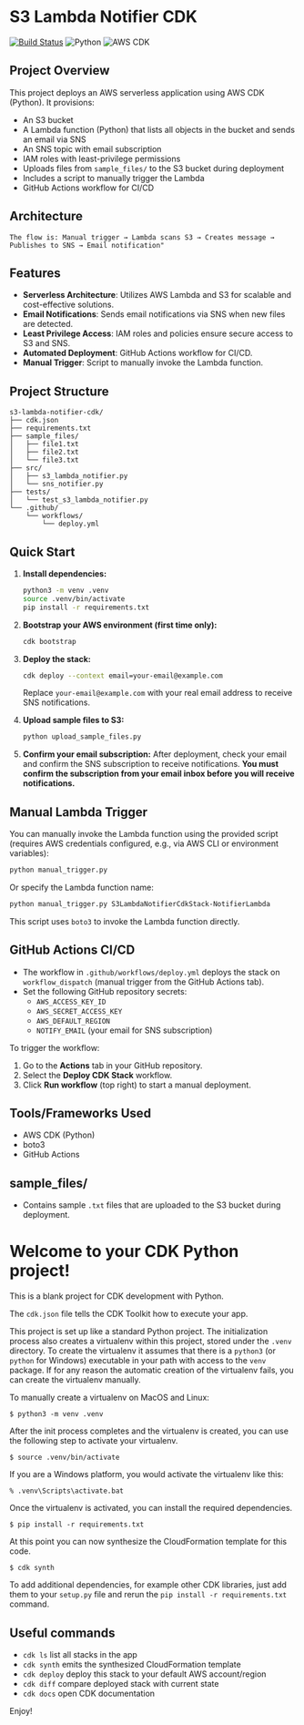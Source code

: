 
# S3 Lambda Notifier CDK

[![Build Status](https://github.com/<your-username>/s3-lambda-notifier-cdk/actions/workflows/deploy.yml/badge.svg)](https://github.com/<your-username>/s3-lambda-notifier-cdk/actions)
![Python](https://img.shields.io/badge/python-3.10-blue)
![AWS CDK](https://img.shields.io/badge/aws--cdk-2.x-orange)

## Project Overview

This project deploys an AWS serverless application using AWS CDK (Python). It provisions:
- An S3 bucket
- A Lambda function (Python) that lists all objects in the bucket and sends an email via SNS
- An SNS topic with email subscription
- IAM roles with least-privilege permissions
- Uploads files from `sample_files/` to the S3 bucket during deployment
- Includes a script to manually trigger the Lambda
- GitHub Actions workflow for CI/CD

## Architecture

```mermaid
The flow is: Manual trigger → Lambda scans S3 → Creates message → Publishes to SNS → Email notification"

```

## Features

- **Serverless Architecture**: Utilizes AWS Lambda and S3 for scalable and cost-effective solutions.
- **Email Notifications**: Sends email notifications via SNS when new files are detected.
- **Least Privilege Access**: IAM roles and policies ensure secure access to S3 and SNS.
- **Automated Deployment**: GitHub Actions workflow for CI/CD.
- **Manual Trigger**: Script to manually invoke the Lambda function.

## Project Structure

```
s3-lambda-notifier-cdk/
├── cdk.json
├── requirements.txt
├── sample_files/
│   ├── file1.txt
│   ├── file2.txt
│   └── file3.txt
├── src/
│   ├── s3_lambda_notifier.py
│   └── sns_notifier.py
├── tests/
│   └── test_s3_lambda_notifier.py
└── .github/
    └── workflows/
        └── deploy.yml
```

## Quick Start

1. **Install dependencies:**
   ```bash
   python3 -m venv .venv
   source .venv/bin/activate
   pip install -r requirements.txt
   ```
2. **Bootstrap your AWS environment (first time only):**
   ```bash
   cdk bootstrap
   ```
3. **Deploy the stack:**
   ```bash
   cdk deploy --context email=your-email@example.com
   ```
   Replace `your-email@example.com` with your real email address to receive SNS notifications.

4. **Upload sample files to S3:**
   ```bash
   python upload_sample_files.py
   ```

5. **Confirm your email subscription:**
   After deployment, check your email and confirm the SNS subscription to receive notifications. **You must confirm the subscription from your email inbox before you will receive notifications.**

## Manual Lambda Trigger

You can manually invoke the Lambda function using the provided script (requires AWS credentials configured, e.g., via AWS CLI or environment variables):

```bash
python manual_trigger.py
```

Or specify the Lambda function name:

```bash
python manual_trigger.py S3LambdaNotifierCdkStack-NotifierLambda
```

This script uses `boto3` to invoke the Lambda function directly.

## GitHub Actions CI/CD

- The workflow in `.github/workflows/deploy.yml` deploys the stack on `workflow_dispatch` (manual trigger from the GitHub Actions tab).
- Set the following GitHub repository secrets:
  - `AWS_ACCESS_KEY_ID`
  - `AWS_SECRET_ACCESS_KEY`
  - `AWS_DEFAULT_REGION`
  - `NOTIFY_EMAIL` (your email for SNS subscription)

To trigger the workflow:
1. Go to the **Actions** tab in your GitHub repository.
2. Select the **Deploy CDK Stack** workflow.
3. Click **Run workflow** (top right) to start a manual deployment.

## Tools/Frameworks Used
- AWS CDK (Python)
- boto3
- GitHub Actions

## sample_files/
- Contains sample `.txt` files that are uploaded to the S3 bucket during deployment.

# Welcome to your CDK Python project!

This is a blank project for CDK development with Python.

The `cdk.json` file tells the CDK Toolkit how to execute your app.

This project is set up like a standard Python project.  The initialization
process also creates a virtualenv within this project, stored under the `.venv`
directory.  To create the virtualenv it assumes that there is a `python3`
(or `python` for Windows) executable in your path with access to the `venv`
package. If for any reason the automatic creation of the virtualenv fails,
you can create the virtualenv manually.

To manually create a virtualenv on MacOS and Linux:

```
$ python3 -m venv .venv
```

After the init process completes and the virtualenv is created, you can use the following
step to activate your virtualenv.

```
$ source .venv/bin/activate
```

If you are a Windows platform, you would activate the virtualenv like this:

```
% .venv\Scripts\activate.bat
```

Once the virtualenv is activated, you can install the required dependencies.

```
$ pip install -r requirements.txt
```

At this point you can now synthesize the CloudFormation template for this code.

```
$ cdk synth
```

To add additional dependencies, for example other CDK libraries, just add
them to your `setup.py` file and rerun the `pip install -r requirements.txt`
command.

## Useful commands

 * `cdk ls`          list all stacks in the app
 * `cdk synth`       emits the synthesized CloudFormation template
 * `cdk deploy`      deploy this stack to your default AWS account/region
 * `cdk diff`        compare deployed stack with current state
 * `cdk docs`        open CDK documentation

Enjoy!
